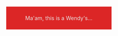 <style>
  *, ::before, ::after {
    box-sizing: border-box;
    border-width: 0;
    border-style: solid;
  }

  html {
    line-height: 1.5;
    -webkit-text-size-adjust: 100%;
    -moz-tab-size: 4;
    tab-size: 4;
    font-family: ui-sans-serif, system-ui, -apple-system, BlinkMacSystemFont, "Segoe UI", Roboto, "Helvetica Neue", Arial, "Noto Sans", sans-serif, "Apple Color Emoji", "Segoe UI Emoji", "Segoe UI Symbol", "Noto Color Emoji";
    font-feature-settings: normal;
    font-variation-settings: normal;
  }

  body {
    margin: 0;
    line-height: inherit;
  }

  html, body {
    height: 100%;
    width: 100%;
  }

  button {
    font-family: inherit;
    font-feature-settings: inherit;
    font-variation-settings: inherit;
    font-size: 100%;
    font-weight: inherit;
    line-height: inherit;
    color: inherit;
    margin: 0;
    padding: 0;
    text-transform: none;
    -webkit-appearance: button;
    background-color: transparent;
    background-image: none;
    cursor: pointer;
  }

  #run {
    background-color: #dc2626;
    color: #e7e5e4;
    padding: 20px 50px;
  }
</style>

<button type="button" id="run">Ma'am, this is a Wendy's&hellip;</button>

<script>
  const el = document.querySelector(`#run`)
  console.log(el)
</script>
